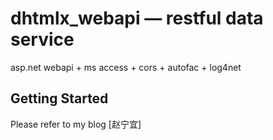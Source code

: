 # dhtmlx_webapi — restful data service

asp.net webapi + ms access + cors + autofac + log4net
 
## Getting Started
Please refer to my blog [赵宁宜]
